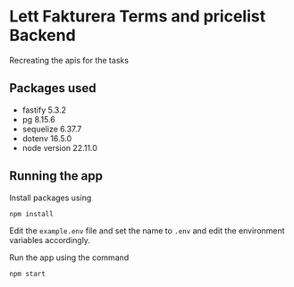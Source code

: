 # Lett Fakturera Terms and pricelist Backend

Recreating the apis for the tasks

## Packages used

 - fastify 5.3.2
 - pg 8.15.6
 - sequelize 6.37.7
 - dotenv 16.5.0
 - node version 22.11.0


## Running the app

Install packages using

```npm install```

Edit the `example.env` file and set the name to `.env` and edit the environment variables accordingly.

Run the app using the command

```npm start```